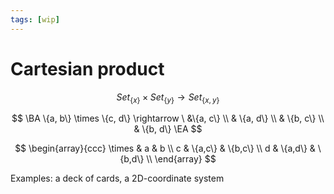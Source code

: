 ```yaml
---
tags: [wip]
---
```


# Cartesian product

$$
Set_{\{x\}} \times Set_{\{y\}} \rightarrow Set_{\{x, y\}}
$$

$$
\BA
\{a, b\} \times \{c, d\} \rightarrow \ &\{a, c\} \\
& \{a, d\} \\
& \{b, c\} \\
& \{b, d\}
\EA
$$

$$
\begin{array}{ccc}
	\times & a & b \\
	c & \{a,c\} & \{b,c\} \\
	d & \{a,d\} & \{b,d\} \\
\end{array}
$$

Examples: a deck of cards, a 2D-coordinate system
